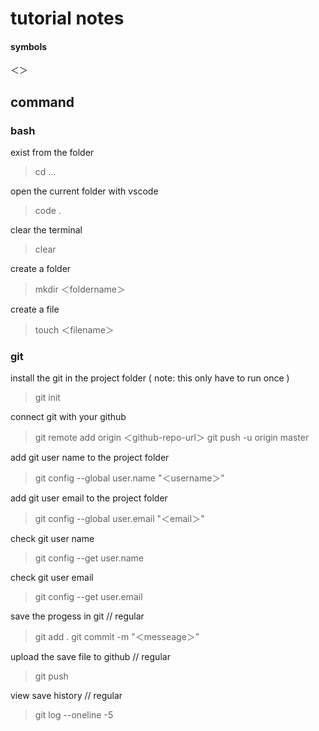 # tutorial notes

#### symbols
＜＞

## command 


### bash

exist from the folder
> cd ...

open the current folder with vscode
> code .

clear the terminal
> clear

create a folder
> mkdir  ＜foldername＞

create a file
> touch  ＜filename＞

### git

install the git in the project folder ( note: this only have to run once )
> git init


connect git with your github
> git remote add origin ＜github-repo-url＞
> git push -u origin master

add git user name to the project folder
> git config --global user.name "＜username＞"


add git user email to the project folder
> git config --global user.email "＜email＞"


check git user name 
> git config --get user.name

check git user email 
> git config --get user.email


save the progess in git  // regular
> git add .
> git commit -m "＜messeage＞"

upload the save file to github  // regular
> git push


view save history // regular
> git log --oneline -5






